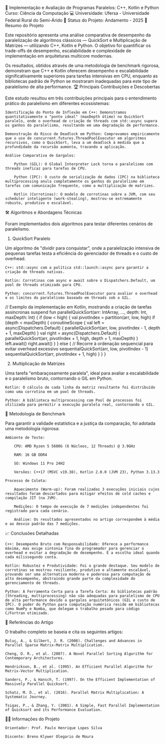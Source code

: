 🚀 Implementação e Avaliação de Programas Paralelos: C++, Kotlin e Python
Curso: Ciência da Computação 💻
Universidade: Ufersa - Universidade Federal Rural do Semi-Árido 🌱
Status do Projeto: Andamento - 2025
📄 Resumo do Projeto

Este repositório apresenta uma análise comparativa de desempenho da paralelização de algoritmos clássicos — QuickSort e Multiplicação de Matrizes — utilizando C++, Kotlin e Python. O objetivo foi quantificar os trade-offs de desempenho, escalabilidade e complexidade de implementação em arquiteturas multicore modernas.

Os resultados, obtidos através de uma metodologia de benchmark rigorosa, demonstram que C++ e Kotlin oferecem desempenho e escalabilidade significativamente superiores para tarefas intensivas em CPU, enquanto as bibliotecas padrão de Python se mostraram inadequadas para este tipo de paralelismo de alta performance.
🏆 Principais Contribuições e Descobertas

Este estudo resultou em três contribuições principais para o entendimento prático do paralelismo em diferentes ecossistemas:

    Identificação do Ponto de Inflexão em C++: Demonstramos quantitativamente o "ponto ideal" (maxDepth ótimo) no QuickSort paralelo, onde o overhead de criação de threads com std::async supera os ganhos do paralelismo, resultando em uma degradação de performance.

    Demonstração do Risco de Deadlock em Python: Comprovamos empiricamente que o uso de concurrent.futures.ThreadPoolExecutor em algoritmos recursivos, como o QuickSort, leva a um deadlock à medida que a profundidade da recursão aumenta, travando a aplicação.

    Análise Comparativa de Gargalos:

        Python (GIL): O Global Interpreter Lock torna o paralelismo com threads ineficaz para tarefas de CPU.

        Python (IPC): O custo de serialização de dados (IPC) na biblioteca multiprocessing anula completamente os ganhos do paralelismo em tarefas com comunicação frequente, como a multiplicação de matrizes.

        Kotlin (Corrotinas): O modelo de corrotinas sobre a JVM, com seu scheduler inteligente (work-stealing), mostrou-se extremamente robusto, produtivo e escalável.

🛠️ Algoritmos e Abordagens Técnicas

Foram implementados dois algoritmos para testar diferentes cenários de paralelismo.
1. QuickSort Paralelo

Um algoritmo de "dividir para conquistar", onde a paralelização intensiva de pequenas tarefas testa a eficiência do gerenciador de threads e o custo de overhead.

    C++: std::async com a política std::launch::async para garantir a criação de threads nativas.

    Kotlin: Corrotinas com async e await sobre o Dispatchers.Default, um pool de threads otimizado para CPU.

    Python: concurrent.futures.ThreadPoolExecutor para avaliar o overhead e os limites do paralelismo baseado em threads sob o GIL.

// Exemplo da implementação em Kotlin, mostrando a criação de tarefas assíncronas
suspend fun parallelQuickSort(arr: IntArray, ..., depth: Int, maxDepth: Int) {
    if (low < high) {
        val pivotIndex = partition(arr, low, high)
        if (depth < maxDepth) {
            coroutineScope {
                val left = async(Dispatchers.Default) { parallelQuickSort(arr, low, pivotIndex - 1, depth + 1, maxDepth) }
                val right = async(Dispatchers.Default) { parallelQuickSort(arr, pivotIndex + 1, high, depth + 1, maxDepth) }
                left.await()
                right.await()
            }
        } else {
            // Recorre à ordenação sequencial para evitar overhead excessivo
            sequentialQuickSort(arr, low, pivotIndex - 1)
            sequentialQuickSort(arr, pivotIndex + 1, high)
        }
    }
}

2. Multiplicação de Matrizes

Uma tarefa "embaraçosamente paralela", ideal para avaliar a escalabilidade e o paralelismo bruto, contornando o GIL em Python.

    Kotlin: O cálculo de cada linha da matriz resultante foi distribuído como uma corrotina em um pool de threads.

    Python: A biblioteca multiprocessing com Pool de processos foi utilizada para permitir a execução paralela real, contornando o GIL.

🔬 Metodologia de Benchmark

Para garantir a validade estatística e a justiça da comparação, foi adotada uma metodologia rigorosa:

    Ambiente de Teste:

        CPU: AMD Ryzen 5 5600G (6 Núcleos, 12 Threads) @ 3.9GHz

        RAM: 16 GB DDR4

        SO: Windows 11 Pro 24H2

        Versões: C++17 (MSVC v19.38), Kotlin 2.0.0 (JVM 23), Python 3.13.3

    Processo de Coleta:

        Aquecimento (Warm-up): Foram realizadas 3 execuções iniciais cujos resultados foram descartados para mitigar efeitos de cold caches e compilação JIT (na JVM).

        Medições: O tempo de execução de 7 medições independentes foi registrado para cada cenário.

        Análise: Os resultados apresentados no artigo correspondem à média e ao desvio padrão das 7 medições.

📈 Conclusões Detalhadas

    C++: Desempenho Bruto com Responsabilidade: Oferece a performance máxima, mas exige sintonia fina do programador para gerenciar o overhead e evitar a degradação de desempenho. É a escolha ideal quando cada milissegundo conta.

    Kotlin: Robustez e Produtividade: Foi o grande destaque. Seu modelo de corrotinas se mostrou resiliente, produtivo e altamente escalável, provando ser uma alternativa moderna e poderosa para computação de alto desempenho, abstraindo grande parte da complexidade do gerenciamento de threads.

    Python: A Ferramenta Certa para a Tarefa Certa: As bibliotecas padrão (threading, multiprocessing) não são adequadas para paralelismo de CPU de alta performance devido a gargalos arquitetônicos (GIL e custo de IPC). O poder do Python para computação numérica reside em bibliotecas como NumPy e Numba, que delegam o trabalho pesado para código C/Fortran otimizado.

📑 Referências do Artigo

O trabalho completo se baseia e cita os seguintes artigos:

    Buluç, A., & Gilbert, J. R. (2008). Challenges and Advances in Parallel Sparse Matrix-Matrix Multiplication.

    Cheng, D. R., et al. (2007). A Novel Parallel Sorting Algorithm for Contemporary Architectures.

    Hendrickson, B., et al. (1995). An Efficient Parallel Algorithm for Matrix-Vector Multiplication.

    Sanders, P., & Hansch, T. (1997). On the Efficient Implementation of Massively Parallel Quicksort.

    Schatz, M. D., et al. (2016). Parallel Matrix Multiplication: A Systematic Journey.

    Tsigas, P., & Zhang, Y. (2001). A Simple, Fast Parallel Implementation of Quicksort and its Performance Evaluation.

👨‍🎓 Informações do Projeto

    Orientador: Prof. Paulo Henrique Lopes Silva

    Discente: Breno Klywer Olegario de Moura
